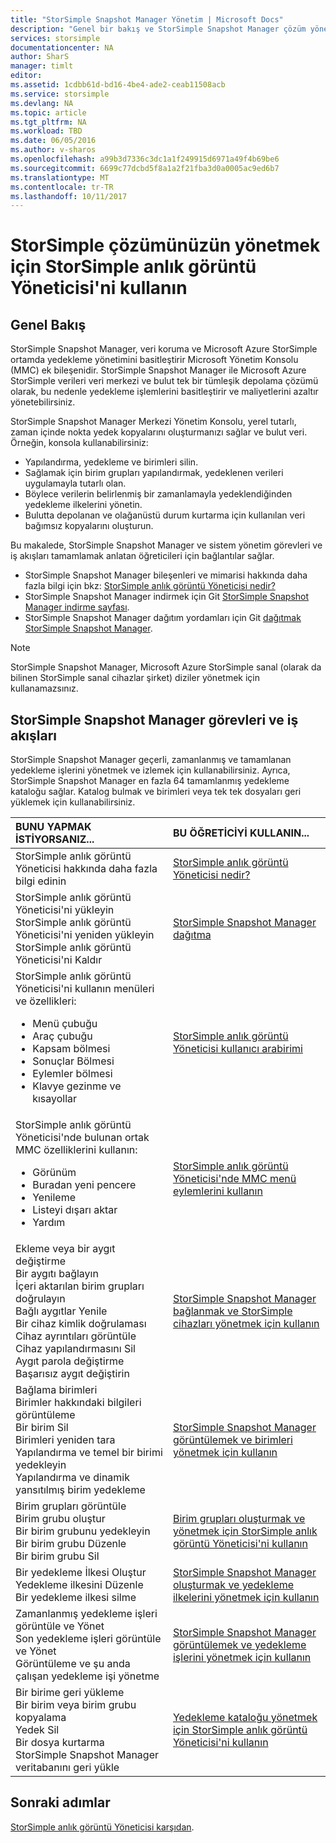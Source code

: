 ```yaml
---
title: "StorSimple Snapshot Manager Yönetim | Microsoft Docs"
description: "Genel bir bakış ve StorSimple Snapshot Manager çözüm yönetim görevleri ve iş akışları hakkında daha fazla bilgi için bağlantılar sağlar."
services: storsimple
documentationcenter: NA
author: SharS
manager: timlt
editor: 
ms.assetid: 1cdbb61d-bd16-4be4-ade2-ceab11508acb
ms.service: storsimple
ms.devlang: NA
ms.topic: article
ms.tgt_pltfrm: NA
ms.workload: TBD
ms.date: 06/05/2016
ms.author: v-sharos
ms.openlocfilehash: a99b3d7336c3dc1a1f249915d6971a49f4b69be6
ms.sourcegitcommit: 6699c77dcbd5f8a1a2f21fba3d0a0005ac9ed6b7
ms.translationtype: MT
ms.contentlocale: tr-TR
ms.lasthandoff: 10/11/2017
---
```

# <a name="use-storsimple-snapshot-manager-to-administer-your-storsimple-solution"></a>StorSimple çözümünüzün yönetmek için StorSimple anlık görüntü Yöneticisi'ni kullanın

## <a name="overview"></a>Genel Bakış
StorSimple Snapshot Manager, veri koruma ve Microsoft Azure StorSimple ortamda yedekleme yönetimini basitleştirir Microsoft Yönetim Konsolu (MMC) ek bileşenidir. StorSimple Snapshot Manager ile Microsoft Azure StorSimple verileri veri merkezi ve bulut tek bir tümleşik depolama çözümü olarak, bu nedenle yedekleme işlemlerini basitleştirir ve maliyetlerini azaltır yönetebilirsiniz.

StorSimple Snapshot Manager Merkezi Yönetim Konsolu, yerel tutarlı, zaman içinde nokta yedek kopyalarını oluşturmanızı sağlar ve bulut veri. Örneğin, konsola kullanabilirsiniz:

* Yapılandırma, yedekleme ve birimleri silin.
* Sağlamak için birim grupları yapılandırmak, yedeklenen verileri uygulamayla tutarlı olan.
* Böylece verilerin belirlenmiş bir zamanlamayla yedeklendiğinden yedekleme ilkelerini yönetin.
* Bulutta depolanan ve olağanüstü durum kurtarma için kullanılan veri bağımsız kopyalarını oluşturun.

Bu makalede, StorSimple Snapshot Manager ve sistem yönetim görevleri ve iş akışları tamamlamak anlatan öğreticileri için bağlantılar sağlar.

* StorSimple Snapshot Manager bileşenleri ve mimarisi hakkında daha fazla bilgi için bkz: [StorSimple anlık görüntü Yöneticisi nedir?](storsimple-what-is-snapshot-manager.md) 
* StorSimple Snapshot Manager indirmek için Git [StorSimple Snapshot Manager indirme sayfası](https://www.microsoft.com/download/details.aspx?id=44220).
* StorSimple Snapshot Manager dağıtım yordamları için Git [dağıtmak StorSimple Snapshot Manager](storsimple-snapshot-manager-deployment.md).

> [!NOTE]
> StorSimple Snapshot Manager, Microsoft Azure StorSimple sanal (olarak da bilinen StorSimple sanal cihazlar şirket) diziler yönetmek için kullanamazsınız.


## <a name="storsimple-snapshot-manager-tasks-and-workflows"></a>StorSimple Snapshot Manager görevleri ve iş akışları
StorSimple Snapshot Manager geçerli, zamanlanmış ve tamamlanan yedekleme işlerini yönetmek ve izlemek için kullanabilirsiniz. Ayrıca, StorSimple Snapshot Manager en fazla 64 tamamlanmış yedekleme kataloğu sağlar. Katalog bulmak ve birimleri veya tek tek dosyaları geri yüklemek için kullanabilirsiniz. 

| BUNU YAPMAK İSTİYORSANIZ... | BU ÖĞRETİCİYİ KULLANIN... |
|:--- |:--- |
| StorSimple anlık görüntü Yöneticisi hakkında daha fazla bilgi edinin |[StorSimple anlık görüntü Yöneticisi nedir?](storsimple-what-is-snapshot-manager.md) |
| StorSimple anlık görüntü Yöneticisi'ni yükleyin<br>StorSimple anlık görüntü Yöneticisi'ni yeniden yükleyin<br>StorSimple anlık görüntü Yöneticisi'ni Kaldır |[StorSimple Snapshot Manager dağıtma](storsimple-snapshot-manager-deployment.md) |
| StorSimple anlık görüntü Yöneticisi'ni kullanın menüleri ve özellikleri:<ul><li>Menü çubuğu</li><li>Araç çubuğu</li><li>Kapsam bölmesi</li><li>Sonuçlar Bölmesi</li><li>Eylemler bölmesi</li><li>Klavye gezinme ve kısayollar</li></ul> |[StorSimple anlık görüntü Yöneticisi kullanıcı arabirimi](storsimple-use-snapshot-manager.md) |
| StorSimple anlık görüntü Yöneticisi'nde bulunan ortak MMC özelliklerini kullanın:<ul><li>Görünüm</li><li>Buradan yeni pencere</li><li>Yenileme</li><li>Listeyi dışarı aktar</li><li>Yardım</li></ul> |[StorSimple anlık görüntü Yöneticisi'nde MMC menü eylemlerini kullanın](storsimple-snapshot-manager-mmc-menu.md) |
| Ekleme veya bir aygıt değiştirme<br>Bir aygıtı bağlayın<br>İçeri aktarılan birim grupları doğrulayın<br>Bağlı aygıtlar Yenile<br>Bir cihaz kimlik doğrulaması<br>Cihaz ayrıntıları görüntüle<br>Cihaz yapılandırmasını Sil<br>Aygıt parola değiştirme<br>Başarısız aygıt değiştirin<br> |[StorSimple Snapshot Manager bağlanmak ve StorSimple cihazları yönetmek için kullanın](storsimple-snapshot-manager-manage-devices.md) |
| Bağlama birimleri<br>Birimler hakkındaki bilgileri görüntüleme<br>Bir birim Sil<br>Birimleri yeniden tara<br>Yapılandırma ve temel bir birimi yedekleyin<br>Yapılandırma ve dinamik yansıtılmış birim yedekleme |[StorSimple Snapshot Manager görüntülemek ve birimleri yönetmek için kullanın](storsimple-snapshot-manager-manage-volumes.md) |
| Birim grupları görüntüle<br>Birim grubu oluştur<br>Bir birim grubunu yedekleyin<br>Bir birim grubu Düzenle<br>Bir birim grubu Sil |[Birim grupları oluşturmak ve yönetmek için StorSimple anlık görüntü Yöneticisi'ni kullanın](storsimple-snapshot-manager-manage-volume-groups.md) |
| Bir yedekleme İlkesi Oluştur <br>Yedekleme ilkesini Düzenle<br>Bir yedekleme ilkesi silme |[StorSimple Snapshot Manager oluşturmak ve yedekleme ilkelerini yönetmek için kullanın](storsimple-snapshot-manager-manage-backup-policies.md) |
| Zamanlanmış yedekleme işleri görüntüle ve Yönet<br>Son yedekleme işleri görüntüle ve Yönet<br>Görüntüleme ve şu anda çalışan yedekleme işi yönetme |[StorSimple Snapshot Manager görüntülemek ve yedekleme işlerini yönetmek için kullanın](storsimple-snapshot-manager-manage-backup-jobs.md) |
| Bir birime geri yükleme<br>Bir birim veya birim grubu kopyalama<br>Yedek Sil<br>Bir dosya kurtarma<br>StorSimple Snapshot Manager veritabanını geri yükle |[Yedekleme kataloğu yönetmek için StorSimple anlık görüntü Yöneticisi'ni kullanın](storsimple-snapshot-manager-manage-backup-catalog.md) |

## <a name="next-steps"></a>Sonraki adımlar
[StorSimple anlık görüntü Yöneticisi karşıdan](https://www.microsoft.com/download/details.aspx?id=44220).

